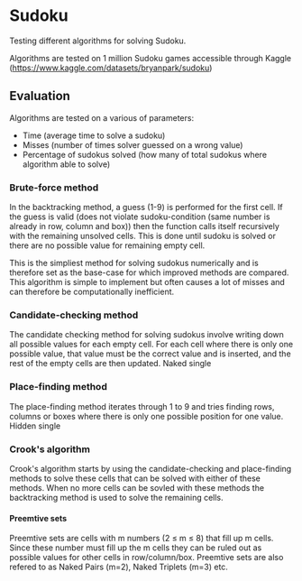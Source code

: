 # Sudoku
Testing different algorithms for solving Sudoku.

Algorithms are tested on 1 million Sudoku games accessible through Kaggle (https://www.kaggle.com/datasets/bryanpark/sudoku)

## Evaluation 
Algorithms are tested on a various of parameters:
- Time (average time to solve a sudoku)
- Misses (number of times solver guessed on a wrong value)
- Percentage of sudokus solved (how many of total sudokus where algorithm able to solve)

### Brute-force method
In the backtracking method, a guess (1-9) is performed for the first cell. If the guess is valid (does not violate sudoku-condition (same number is already in row, column and box)) then the function calls itself recursively with the remaining unsolved cells. This is done until sudoku is solved or there are no possible value for remaining empty cell.

This is the simpliest method for solving sudokus numerically and is therefore set as the base-case for which improved methods are compared. This algorithm is simple to implement but often causes a lot of misses and can therefore be computationally inefficient.

### Candidate-checking method
The candidate checking method for solving sudokus involve writing down all possible values for each empty cell.
For each cell where there is only one possible value, that value must be the correct value and is inserted, and the rest of the empty cells are then updated.
Naked single
 
### Place-finding method
The place-finding method iterates through 1 to 9 and tries finding rows, columns or boxes where there is only one possible position for one value.
Hidden single

### Crook's algorithm
Crook's algorithm starts by using the candidate-checking and place-finding methods to solve these cells that can be solved with either of these methods. When no more cells can be sovled with these methods the backtracking method is used to solve the remaining cells.

#### Preemtive sets
Preemtive sets are cells with m numbers (2 $\le$ m $\le$ 8) that fill up m cells. Since these number must fill up the m cells they can be ruled out as possible values for other cells in row/column/box. Preemtive sets are also refered to as Naked Pairs (m=2), Naked Triplets (m=3) etc.  